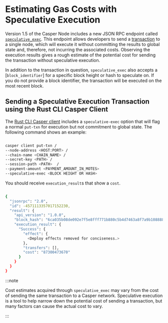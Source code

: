 # Estimating Gas Costs with Speculative Execution

Version 1.5 of the Casper Node includes a new JSON RPC endpoint called [`speculative_exec`](../json-rpc/json-rpc-transactional.md#speculative_exec-speculative_exec). This endpoint allows developers to send a [transaction](../../concepts/glossary/T.md#transaction) to a single node, which will execute it without committing the results to global state and, therefore, not incurring the associated costs. Observing the execution results gives a rough estimate of the potential cost for sending the transaction without speculative execution.

In addition to the transaction in question, `speculative_exec` also accepts a [`block_identifier`] for a specific block height or hash to speculate on. If you do not provide a block identifier, the transaction will be executed on the most recent block.

## Sending a Speculative Execution Transaction using the Rust CLI Casper Client

The [Rust CLI Casper client](../cli/sending-transactions.md) includes a `speculative-exec` option that will flag a normal `put-txn` for execution but not commitment to global state. The following command shows an example:

```bash

casper client put-txn /
--node-address <HOST:PORT> /
--chain-name <CHAIN_NAME> /
--secret-key <PATH> /
--session-path <PATH>  /
--payment-amount <PAYMENT_AMOUNT_IN_MOTES>
--speculative-exec <BLOCK HEIGHT OR HASH>

```

You should receive `execution_result`s that show a `cost`.

```bash

{
  "jsonrpc": "2.0",
  "id": -4571113357017152230,
  "result": {
    "api_version": "1.0.0",
    "block_hash": "6ca035b08de092e7f5e8fff771b880c5b4d7463a8f7a9b108888aaad958e5b0f",
    "execution_result": {
      "Success": {
        "effect": {
          <Deploy effects removed for conciseness.>
        },
        "transfers": [],
        "cost": "87300473670"
      }
    }
  }
}

```

:::note

Cost estimates acquired through `speculative_exec` may vary from the cost of sending the same transaction to a Casper network. Speculative execution is a tool to help narrow down the potential cost of sending a transaction, but many factors can cause the actual cost to vary.

:::

